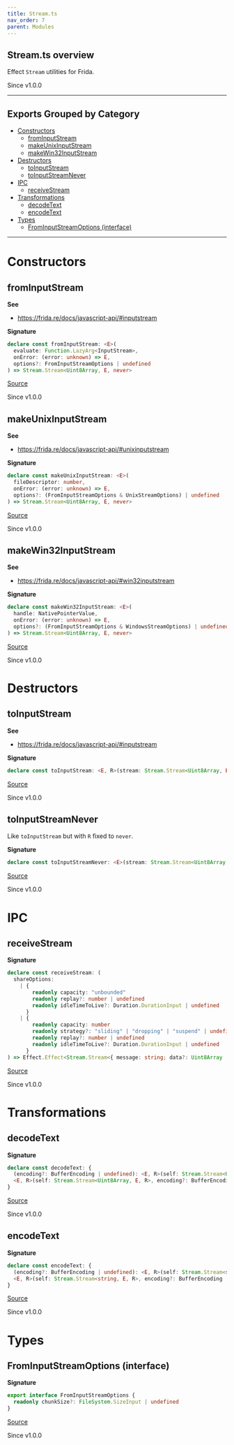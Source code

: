 ```yaml
---
title: Stream.ts
nav_order: 7
parent: Modules
---
```


## Stream.ts overview

Effect `Stream` utilities for Frida.

Since v1.0.0

---

## Exports Grouped by Category

- [Constructors](#constructors)
  - [fromInputStream](#frominputstream)
  - [makeUnixInputStream](#makeunixinputstream)
  - [makeWin32InputStream](#makewin32inputstream)
- [Destructors](#destructors)
  - [toInputStream](#toinputstream)
  - [toInputStreamNever](#toinputstreamnever)
- [IPC](#ipc)
  - [receiveStream](#receivestream)
- [Transformations](#transformations)
  - [decodeText](#decodetext)
  - [encodeText](#encodetext)
- [Types](#types)
  - [FromInputStreamOptions (interface)](#frominputstreamoptions-interface)

---

# Constructors

## fromInputStream

**See**

- https://frida.re/docs/javascript-api/#inputstream

**Signature**

```ts
declare const fromInputStream: <E>(
  evaluate: Function.LazyArg<InputStream>,
  onError: (error: unknown) => E,
  options?: FromInputStreamOptions | undefined
) => Stream.Stream<Uint8Array, E, never>
```

[Source](https://github.com/leonitousconforti/efffrida/packages/platform/blob/main/src/Stream.ts#L59)

Since v1.0.0

## makeUnixInputStream

**See**

- https://frida.re/docs/javascript-api/#unixinputstream

**Signature**

```ts
declare const makeUnixInputStream: <E>(
  fileDescriptor: number,
  onError: (error: unknown) => E,
  options?: (FromInputStreamOptions & UnixStreamOptions) | undefined
) => Stream.Stream<Uint8Array, E, never>
```

[Source](https://github.com/leonitousconforti/efffrida/packages/platform/blob/main/src/Stream.ts#L70)

Since v1.0.0

## makeWin32InputStream

**See**

- https://frida.re/docs/javascript-api/#win32inputstream

**Signature**

```ts
declare const makeWin32InputStream: <E>(
  handle: NativePointerValue,
  onError: (error: unknown) => E,
  options?: (FromInputStreamOptions & WindowsStreamOptions) | undefined
) => Stream.Stream<Uint8Array, E, never>
```

[Source](https://github.com/leonitousconforti/efffrida/packages/platform/blob/main/src/Stream.ts#L81)

Since v1.0.0

# Destructors

## toInputStream

**See**

- https://frida.re/docs/javascript-api/#inputstream

**Signature**

```ts
declare const toInputStream: <E, R>(stream: Stream.Stream<Uint8Array, E, R>) => Effect.Effect<InputStream, never, R>
```

[Source](https://github.com/leonitousconforti/efffrida/packages/platform/blob/main/src/Stream.ts#L92)

Since v1.0.0

## toInputStreamNever

Like `toInputStream` but with `R` fixed to `never`.

**Signature**

```ts
declare const toInputStreamNever: <E>(stream: Stream.Stream<Uint8Array, E, never>) => InputStream
```

[Source](https://github.com/leonitousconforti/efffrida/packages/platform/blob/main/src/Stream.ts#L101)

Since v1.0.0

# IPC

## receiveStream

**Signature**

```ts
declare const receiveStream: (
  shareOptions:
    | {
        readonly capacity: "unbounded"
        readonly replay?: number | undefined
        readonly idleTimeToLive?: Duration.DurationInput | undefined
      }
    | {
        readonly capacity: number
        readonly strategy?: "sliding" | "dropping" | "suspend" | undefined
        readonly replay?: number | undefined
        readonly idleTimeToLive?: Duration.DurationInput | undefined
      }
) => Effect.Effect<Stream.Stream<{ message: string; data?: Uint8Array | undefined }, never, never>, never, Scope.Scope>
```

[Source](https://github.com/leonitousconforti/efffrida/packages/platform/blob/main/src/Stream.ts#L28)

Since v1.0.0

# Transformations

## decodeText

**Signature**

```ts
declare const decodeText: {
  (encoding?: BufferEncoding | undefined): <E, R>(self: Stream.Stream<Uint8Array, E, R>) => Stream.Stream<string, E, R>
  <E, R>(self: Stream.Stream<Uint8Array, E, R>, encoding?: BufferEncoding | undefined): Stream.Stream<string, E, R>
}
```

[Source](https://github.com/leonitousconforti/efffrida/packages/platform/blob/main/src/Stream.ts#L119)

Since v1.0.0

## encodeText

**Signature**

```ts
declare const encodeText: {
  (encoding?: BufferEncoding | undefined): <E, R>(self: Stream.Stream<string, E, R>) => Stream.Stream<Uint8Array, E, R>
  <E, R>(self: Stream.Stream<string, E, R>, encoding?: BufferEncoding | undefined): Stream.Stream<Uint8Array, E, R>
}
```

[Source](https://github.com/leonitousconforti/efffrida/packages/platform/blob/main/src/Stream.ts#L108)

Since v1.0.0

# Types

## FromInputStreamOptions (interface)

**Signature**

```ts
export interface FromInputStreamOptions {
  readonly chunkSize?: FileSystem.SizeInput | undefined
}
```

[Source](https://github.com/leonitousconforti/efffrida/packages/platform/blob/main/src/Stream.ts#L20)

Since v1.0.0
